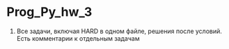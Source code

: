 # Prog_Py_hw_3
1. Все задачи, включая HARD в одном файле, решения после условий. Есть комментарии к отдельным задачам
